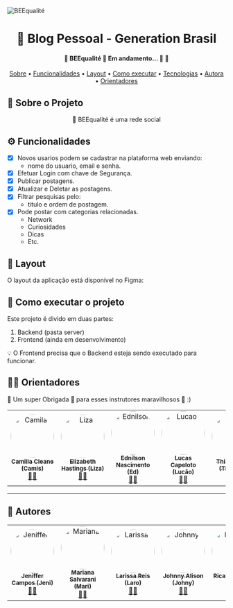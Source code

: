 ![BEEqualité](https://user-images.githubusercontent.com/79121527/117213464-05625580-add2-11eb-86b1-5409c3d6180a.png)

<h1 align="center"> 📱 Blog Pessoal - Generation Brasil </h1>
  
  <h4 align="center"> 
	🚧  BEEqualité 🐝 Em andamento... 🚀 🚧
</h4>


 <p align="center">
 <a href="#-sobre-o-projeto">Sobre</a> •
 <a href="#-funcionalidades">Funcionalidades</a> •
 <a href="#-layout">Layout</a> • 
 <a href="#-como-executar-o-projeto">Como executar</a> • 
 <a href="#-tecnologias">Tecnologias</a> • 
 <a href="#-autores">Autora</a> • 
 <a href="#-orientadores">Orientadores</a> 
</p>

## 📄 Sobre o Projeto
<p align="center"> 
	🐝 BEEqualité é uma rede social 
</p>


## ⚙️ Funcionalidades

- [x] Novos usarios podem se cadastrar na plataforma web enviando:
	- nome do usuario, email e senha.
- [x] Efetuar Login com chave de Segurança.
- [x] Publicar postagens.
- [x] Atualizar e Deletar as postagens.
- [x] Filtrar pesquisas pelo:
	- titulo e ordem de postagem. 
- [x] Pode postar com categorias relacionadas.
	- Network
	- Curiosidades
	- Dicas
	- Etc. 


## 🎨 Layout

O layout da aplicação está disponível no Figma:



## 🚀 Como executar o projeto

Este projeto é divido em duas partes:
1. Backend (pasta server) 
2. Frontend (ainda em desenvolvimento)

💡 O Frontend precisa que o Backend esteja sendo executado para funcionar.



## 👨‍💻 Orientadores

💛 Um super Obrigada 👏 para esses instrutores maravilhosos 💛 :)

<table>
  <tr>
    	  <td align="center"><a href="https://www.linkedin.com/in/camillacleane/"><img style="border-radius: 50%;" src="https://media-exp1.licdn.com/dms/image/C5603AQHv9qtp6ZPjdA/profile-displayphoto-shrink_800_800/0/1604110535275?e=1623888000&v=beta&t=6r5faAFI5Cg-Csf3NpM9G8FzsfffpPb3d-kMEikhJs0" width="100px;" alt="Camila"/><br /><sub><b>Camilla Cleane (Camis)</b></sub></a><br /><a href="https://github.com/camillacleanne" title="Instrutora Generation Brasil">👨‍🚀</a></td> 
	  <td align="center"><a href="https://www.linkedin.com/in/elizabeth-hastings/"><img style="border-radius: 50%;" src="https://media-exp1.licdn.com/dms/image/C4E03AQGV_K5KF8CE7A/profile-displayphoto-shrink_800_800/0/1531913155612?e=1623888000&v=beta&t=VVaZvLFZCdzrxgC2QKwa9r3vAd7Ozjk2gU0llYRIzDM" width="100px;" alt="Liza"/><br /><sub><b>Elizabeth Hastings (Liza)</b></sub></a><br /><a href="https://www.linkedin.com/in/elizabeth-hastings/" title="Instrutora Generation Brasil">👨‍🚀</a></td> 
         <td align="center"><a href="https://www.linkedin.com/in/ednilson-nascimento-41747013/"><img style="border-radius: 50%;" src="https://avatars.githubusercontent.com/u/57823621?v=4" width="100px;" alt="Ednilson"/><br /><sub><b>Ednilson Nascimento (Ed)</b></sub></a><br /><a href="https://github.com/EDNILSON-NASCIMENTO" title="Instrutor Generation Brasil">👨‍🚀</a></td> 
	<td align="center"><a href="https://www.linkedin.com/in/lucas-capelotto-da-silva-43b26216a/"><img style="border-radius: 50%;" src="https://avatars.githubusercontent.com/u/57732522?v=4" width="100px;" alt="Lucao"/><br /><sub><b>Lucas Capeloto (Lucão)</b></sub></a><br /><a href="https://github.com/LucasCapSilva" title="Instrutor Generation Brasil">👨‍🚀</a></td>
    <td align="center"><a href="https://www.linkedin.com/in/thicode/"><img style="border-radius: 50%;" src="https://avatars.githubusercontent.com/u/50744116?v=4" width="100px;" alt="Thi"/><br /><sub><b>Thiago Lima (Thi.code)</b></sub></a><br /><a href="https://github.com/limathiagos" title="Instrutor Generation Brasil">👨‍🚀</a></td>	  
</tr>
</table>

---

## 👩 Autores

<table>
  <tr>
    <td align="center"><a href="https://www.linkedin.com/in/jeniffer-campos-187738157/"><img style="border-radius: 50%;" src="https://avatars.githubusercontent.com/u/53885045?v=4" width="100px;" alt="Jeniffer"/><br /><sub><b>Jeniffer Campos (Jeni)</b></sub></a><br /><a href="https://github.com/Jeniffersc" title="Desenvolvedora FullStack Java Jr.">👨‍🚀</a></td> 
     <td align="center"><a href="https://www.linkedin.com/in/mariana-salvarani-da-silva-a005ab14b/"><img style="border-radius: 50%;" src="https://avatars.githubusercontent.com/u/72527122?v=4" width="100px;" alt="Mariana"/><br /><sub><b>Mariana Salvarani (Mari)</b></sub></a><br /><a href="https://github.com/marisalvarani" title="Desenvolvedora FullStack Java Jr.">👨‍🚀</a></td> 
    <td align="center"><a href="https://www.linkedin.com/in/larissamreis/"><img style="border-radius: 50%;" src="https://avatars.githubusercontent.com/u/79121527?s=400&u=0489c8337514ef5aecb1307f8cf402def7063810&v=4" width="100px;" alt="Larissa"/><br /><sub><b>Larissa Reis (Laro)</b></sub></a><br /><a href="https://github.com/laroreis" title="Desenvolvedora FullStack Java Jr.">👨‍🚀</a></td> 
     <td align="center"><a href="https://www.linkedin.com/in/johnny-alison/"><img style="border-radius: 50%;" src="https://avatars.githubusercontent.com/u/78670618?v=4" width="100px;" alt="Johnny"/><br /><sub><b>Johnny Alison (Johny)</b></sub></a><br /><a href="https://github.com/johnny-rizzo" title="Desenvolvedor FullStack Java Jr.">👨‍🚀</a></td> 
     <td align="center"><a href="https://www.linkedin.com/in/ricardo-corpa-b0492a58/"><img style="border-radius: 50%;" src="https://media-exp1.licdn.com/dms/image/C4D03AQEek_3u19R7Yw/profile-displayphoto-shrink_200_200/0/1615403043886?e=1625702400&v=beta&t=7YuClFqcoTVf5dP01ipI7ddJSkzfSn50RYTljZ-GYL0" width="100px;" alt="Ricardo"/><br /><sub><b>Ricardo Corpa (Rick)</b></sub></a><br /><a href="https://github.com/RicardoCorpa" title="Desenvolvedor FullStack Java Jr.">👨‍🚀</a></td> 
    <td align="center"><a href="https://www.linkedin.com/in/igorjps/"><img style="border-radius: 50%;" src="https://media-exp1.licdn.com/dms/image/C4E35AQH_LgvfYXw92Q/profile-framedphoto-shrink_200_200/0/1619913519612?e=1620342000&v=beta&t=6QC4A4VsbI8pqRw6gKh6w1SbMjE3d44jvFwxUwDhXOY" width="100px;" alt="Igor"/><br /><sub><b>Igor Pereira (Igor)</b></sub></a><br /><a href="https://github.com/johnny-rizzo" title="Desenvolvedor FullStack Java Jr.">👨‍🚀</a></td> 
    
  </tr>
  </table>

